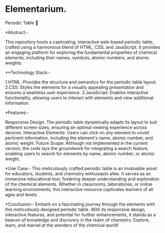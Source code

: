# Elementarium.

Periodic Table 🧪

*Abstract:-

This repository hosts a captivating, interactive web-based periodic table, crafted using a harmonious blend of HTML, CSS, and JavaScript.
It provides an engaging platform for exploring the fundamental properties of chemical elements, including their names,
symbols, atomic numbers, and atomic weights.

**Technology Stack:-

1.HTML: Provides the structure and semantics for the periodic table layout.
2.CSS: Styles the elements for a visually appealing presentation and ensures a seamless user experience.
3.JavaScript: Enables interactive functionality, allowing users to interact with elements and view additional information.

*Features:-

Responsive Design: The periodic table dynamically adapts its layout to suit different screen sizes, ensuring an optimal viewing experience across devices.
Interactive Elements: Users can click on any element to unveil pertinent information, including the element's name,
atomic number, and atomic weight.
Future Scope: Although not implemented in the current version, the code lays the groundwork for integrating a search feature,
enabling users to search for elements by name, atomic number, or atomic weight.


*Use Case:-
This meticulously crafted periodic table is an invaluable asset for educators, students, and chemistry enthusiasts alike.
It serves as an immersive educational tool, fostering deeper understanding and exploration of the chemical elements.
Whether in classrooms, laboratories, or online learning environments, this interactive resource captivates learners of all ages and levels.



*Conclusion:-
Embark on a fascinating journey through the elements with this meticulously designed periodic table.
With its responsive design, interactive features, and potential for further enhancements, 
it stands as a beacon of knowledge and discovery in the realm of chemistry. Explore, learn, and marvel at the wonders of the chemical world!

